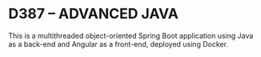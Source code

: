 
# D387 – ADVANCED JAVA
This is a multithreaded object-oriented Spring Boot application using Java as a back-end and Angular as a front-end, deployed using Docker.